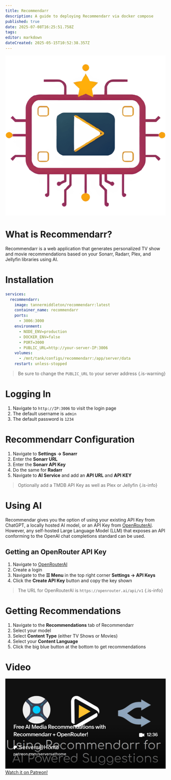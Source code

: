 ```yaml
---
title: Recommendarr
description: A guide to deploying Recommendarr via docker compose
published: true
date: 2025-07-08T16:25:51.758Z
tags: 
editor: markdown
dateCreated: 2025-05-15T10:52:38.357Z
---
```


![recommendarr.png](/recommendarr.png)

# What is Recommendarr?
Recommendarr is a web application that generates personalized TV show and movie recommendations based on your Sonarr, Radarr, Plex, and Jellyfin libraries using AI.

# Installation

```yaml
services:
  recommendarr:
    image: tannermiddleton/recommendarr:latest
    container_name: recommendarr
    ports:
      - 3006:3000
    environment:
      - NODE_ENV=production
      - DOCKER_ENV=false
      - PORT=3000
      - PUBLIC_URL=http://your-server-IP:3006
    volumes:
      - /mnt/tank/configs/recommendarr:/app/server/data
    restart: unless-stopped
```
 
> Be sure to change the `PUBLIC_URL` to your server address
{.is-warning}

# Logging In
1. Navigate to `http://IP:3006` to visit the login page
1. The default username is `admin`
1. The default password is `1234`

# Recommendarr Configuration
1. Navigate to **Settings → Sonarr**
1. Enter the **Sonarr URL**
1. Enter the **Sonarr API Key**
1. Do the same for **Radarr**
1. Navigate to **AI Service** and add an **API URL** and **API KEY**

> Optionally add a TMDB API Key as well as Plex or Jellyfin
{.is-info}

# Using AI
Recommendar gives you the option of using your existing API Key from ChatGPT, a locally hosted AI model, or an API Key from [OpenRouterAI](https://openrouter.ai/). However, any self-hosted Large Language Model (LLM) that exposes an API conforming to the OpenAI chat completions standard can be used.

## Getting an OpenRouter API Key
1. Navigate to [OpenRouterAI](https://openrouter.ai/)
1. Create a login
1. Navigate to the **☰ Menu** in the top right corner **Settings → API Keys**
1. Click the **Create API Key** button and copy the key shown

> The URL for OpenRouterAI is `https://openrouter.ai/api/v1`
{.is-info}

# Getting Recommendations
1. Navigate to the **Recommendations** tab of Recommendarr
1. Select your model
1. Select **Content Type** (either TV Shows or Movies)
1. Select your **Content Language**
1. Click the big blue button at the bottom to get recommendations

# Video
![2025-05-15-free-ai-media-recommendations-wi-promo-card.png](/2025-05-15-free-ai-media-recommendations-wi-promo-card.png)
[Watch it on Patreon!](https://www.patreon.com/posts/free-ai-media-129054870?utm_medium=clipboard_copy&utm_source=copyLink&utm_campaign=postshare_creator&utm_content=join_link)
